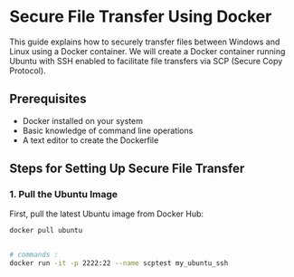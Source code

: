 # Secure File Transfer Using Docker

This guide explains how to securely transfer files between Windows and Linux using a Docker container. We will create a Docker container running Ubuntu with SSH enabled to facilitate file transfers via SCP (Secure Copy Protocol).

## Prerequisites
- Docker installed on your system
- Basic knowledge of command line operations
- A text editor to create the Dockerfile

## Steps for Setting Up Secure File Transfer

### 1. Pull the Ubuntu Image
First, pull the latest Ubuntu image from Docker Hub:

```bash
docker pull ubuntu


# commands :
docker run -it -p 2222:22 --name scptest my_ubuntu_ssh 
